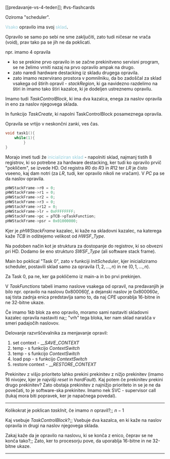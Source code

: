 [[predavanje-vs-4-teden]]; #vs-flashcards 

Oziroma "scheduler".

<font color="#92cddc">Vsako</font> opravilo ima svoj <font color="#92cddc">sklad</font>. 

Opravilo se samo po sebi ne sme zaključiti, zato tudi ničesar ne vrača (void), prav tako pa se jih ne da poklicati.

npr. imamo 4 opravila
- ko se prekine prvo opravilo in se začne prekinitveno servisni program, se ne želimo vrniti nazaj na prvo opravilo ampak na drugo.
- zato naredi hardware destacking iz skladu drugega opravila.
- zato imamo rezervirano prostora v pomnilniku, da bo zadoščal za sklad vsakega od štirih opravil - $stackRegion$, ki ga navidezno razdelimo na štiri in imamo tako štiri kazalce, ki je dodeljen ustreznemu opravilu.

Imamo tudi $Task Control Block$, ki ima dva kazalca, enega za naslov opravila in eno za naslov njegovega sklada.

In funkcijo $TaskCreate$, ki napolni TaskControlBlock posameznega opravila. 

Opravila se vrtijo v neskončni zanki, ves čas.

```C
void task1(){
	while(1){
		}
}
```

Morajo imeti tudi že <font color="#92cddc">inicializiran sklad</font> - napolniti sklad, najmanj tistih 8 registrov, ki so potrebne za hardware destacking, ker tudi ko opravilo prvič "pokličem", se izvede HD. Od registra $R0$ do $R3$ in $R12$ ter $LR$ je čisto vseeno, kaj dam notri (za $LR$, tudi, ker opravilo nikoli ne vračam). V $PC$ pa se da naslov opravila.

```C
pHWStackFrame->r0 = 0;
pHWStackFrame->r1 = 0;
pHWStackFrame->r2 = 0;
pHWStackFrame->r3 = 0;
pHWStackFrame->r12 = 0;
pHWStackFrame->lr = 0xFFFFFFFF;
pHWStackFrame->pc = pTCB->pTaskFunction;
pHWStackFrame->psr = 0x01000000;
```

Kjer je $pHWStackFrame$ kazalec, ki kaže na skladovni kazalec, na katerega kaže $TCB$ in odštejemo velikost od $HWSF\_Type$.

Na podoben način kot je struktura za dostopanje do registrov, ki so obvezni pri HD. Dodamo še eno strukturo $SWSF\_Type$ (ali software stack frame).

Main bo poklical "Task 0", zato v funkciji $InitScheduler$, kjer inicializiramo scheduler, postavili sklad samo za opravila $(1, 2, ..., n)$ in ne $(0, 1, ..., n)$.

Za Task 0, pa ne, ker ga pokličemo iz main-a in bo prvi prekinjen.

V $TaskFunctions$ tabeli imamo naslove vsakega od opravil, na predavanjih je bilo npr. opravilo na naslovu $0x800060f$, a dejanski naslov je $0x800060e$, saj tista zadnja enica predstavlja samo to, da naj $CPE$ uporablja 16-bitne in ne 32-bitne ukaze.

Če imamo $1kb$ blok za eno opravilo, moramo sami nastaviti skladovni kazalec opravila nastaviti na;; "vrh" tega bloka, ker nam sklad narašča v smeri padajočih naslovov.

Delovanje razvrščevalnika za menjavanje opravil:
1) set context - $\_\_SAVE\_CONTEXT$
2) temp - s funkcijo $ContextSwitch$
3) temp - s funkcijo $ContextSwitch$
4) load psp - s funkcijo $ContextSwitch$
5) restore context - $\_\_RESTORE\_CONTEXT$

Prekinitev z višjo prioriteto lahko prekini prekinitev z nižjo prekinitev (imamo 16 nivojev, kjer je najvišji $reset$ in $hardFault$). Kaj potem če prekinitev prekini drugo prekinitev? Zato obstaja prekinitev z najnižjo prioriteto in se je ne da povečati, to je software-ska prekinitev. Imamo nek SVC - supervisor call (tukaj mora biti popravek, ker je napačnega povedal).

---

Kolikokrat je poklican $taskInit$, če imamo $n$ opravil?;; $n-1$
<!--SR:!2024-10-27,4,270-->
Kaj vsebuje $TaskControlBlock$?;; Vsebuje dva kazalca, en ki kaže na naslov opravila in drugi na naslov njegovega sklada.
<!--SR:!2024-10-26,3,250-->
Zakaj kaže da je opravilo na naslovu, ki se konča z enico, čeprav se ne konča tako?;; Zato, ker to procesorju pove, da uporablja 16-bitne in ne 32-bitne ukaze.

---



